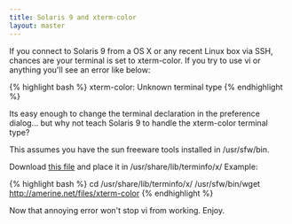```yaml
---
title: Solaris 9 and xterm-color
layout: master
---
```

If you connect to Solaris 9 from a OS X or any recent Linux box via SSH, chances are your terminal is set to xterm-color. If you try to use vi or anything you'll see an error like below:

{% highlight bash %}
xterm-color: Unknown terminal type
{% endhighlight %}

Its easy enough to change the terminal declaration in the preference dialog... but why not teach Solaris 9 to handle the xterm-color terminal type?

This assumes you have the sun freeware tools installed in /usr/sfw/bin.


Download [this file](http://amerine.net/files/xterm-color) and place it in /usr/share/lib/terminfo/x/ Example:

{% highlight bash %}
cd /usr/share/lib/terminfo/x/
/usr/sfw/bin/wget http://amerine.net/files/xterm-color
{% endhighlight %}

Now that annoying error won't stop vi from working. Enjoy.